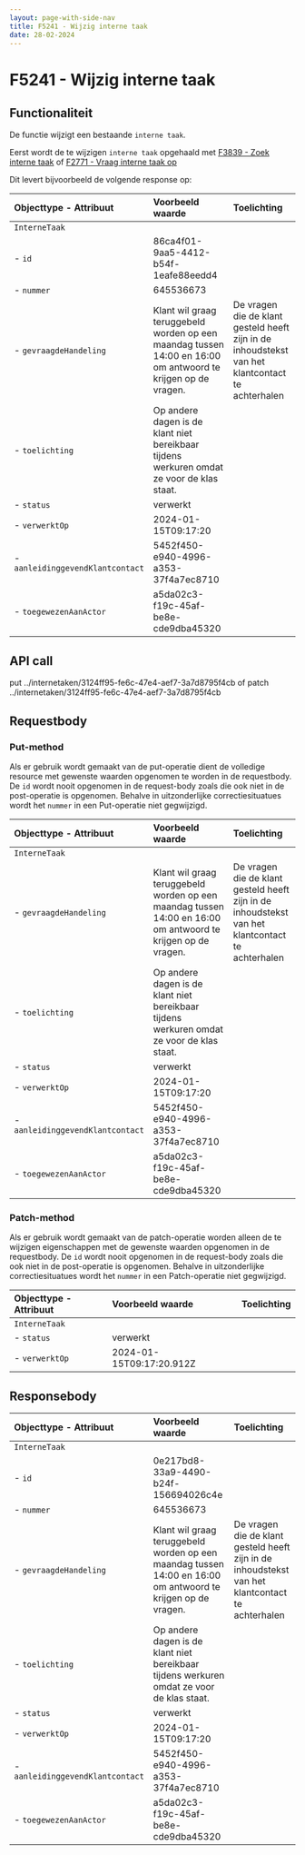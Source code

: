 ```yaml
---
layout: page-with-side-nav
title: F5241 - Wijzig interne taak
date: 28-02-2024
---
```


# F5241 - Wijzig interne taak

## Functionaliteit

De functie wijzigt een bestaande `interne taak`. 

Eerst wordt de te wijzigen `interne taak` opgehaald met [F3839 - Zoek interne taak](./3839) of [F2771 - Vraag interne taak op](./2771)

Dit levert bijvoorbeeld de volgende response op:

| Objecttype - Attribuut | Voorbeeld waarde | Toelichting |
| :----------- | :----------- | :----------- |
| `InterneTaak` | | |
| - `id` | 86ca4f01-9aa5-4412-b54f-1eafe88eedd4 |  |
| - `nummer` | 645536673 |  |
| - `gevraagdeHandeling` | Klant wil graag teruggebeld worden op een maandag tussen 14:00 en 16:00 om antwoord te krijgen op de vragen. | De vragen die de klant gesteld heeft zijn in de inhoudstekst van het klantcontact te achterhalen |
| - `toelichting` | Op andere dagen is de klant niet bereikbaar tijdens werkuren omdat ze voor de klas staat. |  | 
| - `status` | verwerkt | |
| - `verwerktOp` | 2024-01-15T09:17:20|  |
| - `aanleidinggevendKlantcontact` | 5452f450-e940-4996-a353-37f4a7ec8710 | |
| - `toegewezenAanActor` | a5da02c3-f19c-45af-be8e-cde9dba45320 | | 

## API call

put ../internetaken/3124ff95-fe6c-47e4-aef7-3a7d8795f4cb  of 
patch ../internetaken/3124ff95-fe6c-47e4-aef7-3a7d8795f4cb

## Requestbody

### Put-method

Als er gebruik wordt gemaakt van de put-operatie dient de volledige resource met gewenste waarden opgenomen te worden in de requestbody. 
De `id` wordt nooit opgenomen in de request-body zoals die ook niet in de post-operatie is opgenomen. 
Behalve in uitzonderlijke correctiesituatues wordt het `nummer` in een Put-operatie niet gegwijzigd.

| Objecttype - Attribuut | Voorbeeld waarde | Toelichting |
| :----------- | :----------- | :----------- |
| `InterneTaak` | | |
| - `gevraagdeHandeling` | Klant wil graag teruggebeld worden op een maandag tussen 14:00 en 16:00 om antwoord te krijgen op de vragen. | De vragen die de klant gesteld heeft zijn in de inhoudstekst van het klantcontact te achterhalen |
| - `toelichting` | Op andere dagen is de klant niet bereikbaar tijdens werkuren omdat ze voor de klas staat. |  | 
| - `status` | verwerkt | |
| - `verwerktOp` | 2024-01-15T09:17:20|  |
| - `aanleidinggevendKlantcontact` | 5452f450-e940-4996-a353-37f4a7ec8710 | |
| - `toegewezenAanActor` | a5da02c3-f19c-45af-be8e-cde9dba45320 | | 

### Patch-method

Als er gebruik wordt gemaakt van de patch-operatie worden alleen de te wijzigen eigenschappen met de gewenste waarden opgenomen in de requestbody. 
De `id` wordt nooit opgenomen in de request-body zoals die ook niet in de post-operatie is opgenomen. 
Behalve in uitzonderlijke correctiesituatues wordt het `nummer` in een Patch-operatie niet gegwijzigd.

| Objecttype - Attribuut | Voorbeeld waarde | Toelichting |
| :----------- | :----------- | :----------- |
| `InterneTaak` | | |
| - `status` | verwerkt | |
| - `verwerktOp` | 2024-01-15T09:17:20.912Z |  |

## Responsebody

| Objecttype - Attribuut | Voorbeeld waarde | Toelichting |
| :----------- | :----------- | :----------- |
| `InterneTaak` | | |
| - `id` | 0e217bd8-33a9-4490-b24f-156694026c4e |  |
| - `nummer` | 645536673 |  |
| - `gevraagdeHandeling` | Klant wil graag teruggebeld worden op een maandag tussen 14:00 en 16:00 om antwoord te krijgen op de vragen. | De vragen die de klant gesteld heeft zijn in de inhoudstekst van het klantcontact te achterhalen |
| - `toelichting` | Op andere dagen is de klant niet bereikbaar tijdens werkuren omdat ze voor de klas staat. |  | 
| - `status` | verwerkt | |
| - `verwerktOp` | 2024-01-15T09:17:20 |  |
| - `aanleidinggevendKlantcontact` | 5452f450-e940-4996-a353-37f4a7ec8710 | |
| - `toegewezenAanActor` | a5da02c3-f19c-45af-be8e-cde9dba45320 | | 

